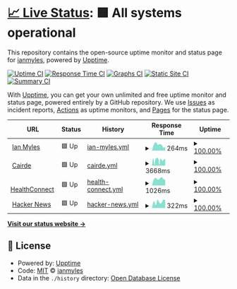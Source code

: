 # [📈 Live Status](https://ianmyles.github.io/uptime): <!--live status--> **🟩 All systems operational**

This repository contains the open-source uptime monitor and status page for [ianmyles](https://ianmyles.github.io/uptime), powered by [Upptime](https://github.com/upptime/upptime).

[![Uptime CI](https://github.com/ianmyles/uptime/workflows/Uptime%20CI/badge.svg)](https://github.com/ianmyles/uptime/actions?query=workflow%3A%22Uptime+CI%22)
[![Response Time CI](https://github.com/ianmyles/uptime/workflows/Response%20Time%20CI/badge.svg)](https://github.com/ianmyles/uptime/actions?query=workflow%3A%22Response+Time+CI%22)
[![Graphs CI](https://github.com/ianmyles/uptime/workflows/Graphs%20CI/badge.svg)](https://github.com/ianmyles/uptime/actions?query=workflow%3A%22Graphs+CI%22)
[![Static Site CI](https://github.com/ianmyles/uptime/workflows/Static%20Site%20CI/badge.svg)](https://github.com/ianmyles/uptime/actions?query=workflow%3A%22Static+Site+CI%22)
[![Summary CI](https://github.com/ianmyles/uptime/workflows/Summary%20CI/badge.svg)](https://github.com/ianmyles/uptime/actions?query=workflow%3A%22Summary+CI%22)

With [Upptime](https://upptime.js.org), you can get your own unlimited and free uptime monitor and status page, powered entirely by a GitHub repository. We use [Issues](https://github.com/ianmyles/uptime/issues) as incident reports, [Actions](https://github.com/ianmyles/uptime/actions) as uptime monitors, and [Pages](https://ianmyles.github.io/uptime) for the status page.

<!--start: status pages-->
<!-- This summary is generated by Upptime (https://github.com/upptime/upptime) -->
<!-- Do not edit this manually, your changes will be overwritten -->
<!-- prettier-ignore -->
| URL | Status | History | Response Time | Uptime |
| --- | ------ | ------- | ------------- | ------ |
| <img alt="" src="https://icons.duckduckgo.com/ip3/www.ianmyles.com.ico" height="13"> [Ian Myles](https://www.ianmyles.com) | 🟩 Up | [ian-myles.yml](https://github.com/ianmyles/uptime/commits/HEAD/history/ian-myles.yml) | <details><summary><img alt="Response time graph" src="./graphs/ian-myles/response-time-week.png" height="20"> 264ms</summary><br><a href="https://ianmyles.github.io/uptime/history/ian-myles"><img alt="Response time 298" src="https://img.shields.io/endpoint?url=https%3A%2F%2Fraw.githubusercontent.com%2Fianmyles%2Fuptime%2FHEAD%2Fapi%2Fian-myles%2Fresponse-time.json"></a><br><a href="https://ianmyles.github.io/uptime/history/ian-myles"><img alt="24-hour response time 562" src="https://img.shields.io/endpoint?url=https%3A%2F%2Fraw.githubusercontent.com%2Fianmyles%2Fuptime%2FHEAD%2Fapi%2Fian-myles%2Fresponse-time-day.json"></a><br><a href="https://ianmyles.github.io/uptime/history/ian-myles"><img alt="7-day response time 264" src="https://img.shields.io/endpoint?url=https%3A%2F%2Fraw.githubusercontent.com%2Fianmyles%2Fuptime%2FHEAD%2Fapi%2Fian-myles%2Fresponse-time-week.json"></a><br><a href="https://ianmyles.github.io/uptime/history/ian-myles"><img alt="30-day response time 233" src="https://img.shields.io/endpoint?url=https%3A%2F%2Fraw.githubusercontent.com%2Fianmyles%2Fuptime%2FHEAD%2Fapi%2Fian-myles%2Fresponse-time-month.json"></a><br><a href="https://ianmyles.github.io/uptime/history/ian-myles"><img alt="1-year response time 312" src="https://img.shields.io/endpoint?url=https%3A%2F%2Fraw.githubusercontent.com%2Fianmyles%2Fuptime%2FHEAD%2Fapi%2Fian-myles%2Fresponse-time-year.json"></a></details> | <details><summary><a href="https://ianmyles.github.io/uptime/history/ian-myles">100.00%</a></summary><a href="https://ianmyles.github.io/uptime/history/ian-myles"><img alt="All-time uptime 100.00%" src="https://img.shields.io/endpoint?url=https%3A%2F%2Fraw.githubusercontent.com%2Fianmyles%2Fuptime%2FHEAD%2Fapi%2Fian-myles%2Fuptime.json"></a><br><a href="https://ianmyles.github.io/uptime/history/ian-myles"><img alt="24-hour uptime 100.00%" src="https://img.shields.io/endpoint?url=https%3A%2F%2Fraw.githubusercontent.com%2Fianmyles%2Fuptime%2FHEAD%2Fapi%2Fian-myles%2Fuptime-day.json"></a><br><a href="https://ianmyles.github.io/uptime/history/ian-myles"><img alt="7-day uptime 100.00%" src="https://img.shields.io/endpoint?url=https%3A%2F%2Fraw.githubusercontent.com%2Fianmyles%2Fuptime%2FHEAD%2Fapi%2Fian-myles%2Fuptime-week.json"></a><br><a href="https://ianmyles.github.io/uptime/history/ian-myles"><img alt="30-day uptime 100.00%" src="https://img.shields.io/endpoint?url=https%3A%2F%2Fraw.githubusercontent.com%2Fianmyles%2Fuptime%2FHEAD%2Fapi%2Fian-myles%2Fuptime-month.json"></a><br><a href="https://ianmyles.github.io/uptime/history/ian-myles"><img alt="1-year uptime 100.00%" src="https://img.shields.io/endpoint?url=https%3A%2F%2Fraw.githubusercontent.com%2Fianmyles%2Fuptime%2FHEAD%2Fapi%2Fian-myles%2Fuptime-year.json"></a></details>
| <img alt="" src="https://icons.duckduckgo.com/ip3/www.cairde.ie.ico" height="13"> [Cairde](https://www.cairde.ie) | 🟩 Up | [cairde.yml](https://github.com/ianmyles/uptime/commits/HEAD/history/cairde.yml) | <details><summary><img alt="Response time graph" src="./graphs/cairde/response-time-week.png" height="20"> 3668ms</summary><br><a href="https://ianmyles.github.io/uptime/history/cairde"><img alt="Response time 4940" src="https://img.shields.io/endpoint?url=https%3A%2F%2Fraw.githubusercontent.com%2Fianmyles%2Fuptime%2FHEAD%2Fapi%2Fcairde%2Fresponse-time.json"></a><br><a href="https://ianmyles.github.io/uptime/history/cairde"><img alt="24-hour response time 4681" src="https://img.shields.io/endpoint?url=https%3A%2F%2Fraw.githubusercontent.com%2Fianmyles%2Fuptime%2FHEAD%2Fapi%2Fcairde%2Fresponse-time-day.json"></a><br><a href="https://ianmyles.github.io/uptime/history/cairde"><img alt="7-day response time 3668" src="https://img.shields.io/endpoint?url=https%3A%2F%2Fraw.githubusercontent.com%2Fianmyles%2Fuptime%2FHEAD%2Fapi%2Fcairde%2Fresponse-time-week.json"></a><br><a href="https://ianmyles.github.io/uptime/history/cairde"><img alt="30-day response time 4658" src="https://img.shields.io/endpoint?url=https%3A%2F%2Fraw.githubusercontent.com%2Fianmyles%2Fuptime%2FHEAD%2Fapi%2Fcairde%2Fresponse-time-month.json"></a><br><a href="https://ianmyles.github.io/uptime/history/cairde"><img alt="1-year response time 5005" src="https://img.shields.io/endpoint?url=https%3A%2F%2Fraw.githubusercontent.com%2Fianmyles%2Fuptime%2FHEAD%2Fapi%2Fcairde%2Fresponse-time-year.json"></a></details> | <details><summary><a href="https://ianmyles.github.io/uptime/history/cairde">100.00%</a></summary><a href="https://ianmyles.github.io/uptime/history/cairde"><img alt="All-time uptime 100.00%" src="https://img.shields.io/endpoint?url=https%3A%2F%2Fraw.githubusercontent.com%2Fianmyles%2Fuptime%2FHEAD%2Fapi%2Fcairde%2Fuptime.json"></a><br><a href="https://ianmyles.github.io/uptime/history/cairde"><img alt="24-hour uptime 100.00%" src="https://img.shields.io/endpoint?url=https%3A%2F%2Fraw.githubusercontent.com%2Fianmyles%2Fuptime%2FHEAD%2Fapi%2Fcairde%2Fuptime-day.json"></a><br><a href="https://ianmyles.github.io/uptime/history/cairde"><img alt="7-day uptime 100.00%" src="https://img.shields.io/endpoint?url=https%3A%2F%2Fraw.githubusercontent.com%2Fianmyles%2Fuptime%2FHEAD%2Fapi%2Fcairde%2Fuptime-week.json"></a><br><a href="https://ianmyles.github.io/uptime/history/cairde"><img alt="30-day uptime 100.00%" src="https://img.shields.io/endpoint?url=https%3A%2F%2Fraw.githubusercontent.com%2Fianmyles%2Fuptime%2FHEAD%2Fapi%2Fcairde%2Fuptime-month.json"></a><br><a href="https://ianmyles.github.io/uptime/history/cairde"><img alt="1-year uptime 100.00%" src="https://img.shields.io/endpoint?url=https%3A%2F%2Fraw.githubusercontent.com%2Fianmyles%2Fuptime%2FHEAD%2Fapi%2Fcairde%2Fuptime-year.json"></a></details>
| <img alt="" src="https://icons.duckduckgo.com/ip3/healthconnect.ie.ico" height="13"> [HealthConnect](https://healthconnect.ie/) | 🟩 Up | [health-connect.yml](https://github.com/ianmyles/uptime/commits/HEAD/history/health-connect.yml) | <details><summary><img alt="Response time graph" src="./graphs/health-connect/response-time-week.png" height="20"> 1026ms</summary><br><a href="https://ianmyles.github.io/uptime/history/health-connect"><img alt="Response time 1051" src="https://img.shields.io/endpoint?url=https%3A%2F%2Fraw.githubusercontent.com%2Fianmyles%2Fuptime%2FHEAD%2Fapi%2Fhealth-connect%2Fresponse-time.json"></a><br><a href="https://ianmyles.github.io/uptime/history/health-connect"><img alt="24-hour response time 854" src="https://img.shields.io/endpoint?url=https%3A%2F%2Fraw.githubusercontent.com%2Fianmyles%2Fuptime%2FHEAD%2Fapi%2Fhealth-connect%2Fresponse-time-day.json"></a><br><a href="https://ianmyles.github.io/uptime/history/health-connect"><img alt="7-day response time 1026" src="https://img.shields.io/endpoint?url=https%3A%2F%2Fraw.githubusercontent.com%2Fianmyles%2Fuptime%2FHEAD%2Fapi%2Fhealth-connect%2Fresponse-time-week.json"></a><br><a href="https://ianmyles.github.io/uptime/history/health-connect"><img alt="30-day response time 1006" src="https://img.shields.io/endpoint?url=https%3A%2F%2Fraw.githubusercontent.com%2Fianmyles%2Fuptime%2FHEAD%2Fapi%2Fhealth-connect%2Fresponse-time-month.json"></a><br><a href="https://ianmyles.github.io/uptime/history/health-connect"><img alt="1-year response time 1056" src="https://img.shields.io/endpoint?url=https%3A%2F%2Fraw.githubusercontent.com%2Fianmyles%2Fuptime%2FHEAD%2Fapi%2Fhealth-connect%2Fresponse-time-year.json"></a></details> | <details><summary><a href="https://ianmyles.github.io/uptime/history/health-connect">100.00%</a></summary><a href="https://ianmyles.github.io/uptime/history/health-connect"><img alt="All-time uptime 100.00%" src="https://img.shields.io/endpoint?url=https%3A%2F%2Fraw.githubusercontent.com%2Fianmyles%2Fuptime%2FHEAD%2Fapi%2Fhealth-connect%2Fuptime.json"></a><br><a href="https://ianmyles.github.io/uptime/history/health-connect"><img alt="24-hour uptime 100.00%" src="https://img.shields.io/endpoint?url=https%3A%2F%2Fraw.githubusercontent.com%2Fianmyles%2Fuptime%2FHEAD%2Fapi%2Fhealth-connect%2Fuptime-day.json"></a><br><a href="https://ianmyles.github.io/uptime/history/health-connect"><img alt="7-day uptime 100.00%" src="https://img.shields.io/endpoint?url=https%3A%2F%2Fraw.githubusercontent.com%2Fianmyles%2Fuptime%2FHEAD%2Fapi%2Fhealth-connect%2Fuptime-week.json"></a><br><a href="https://ianmyles.github.io/uptime/history/health-connect"><img alt="30-day uptime 100.00%" src="https://img.shields.io/endpoint?url=https%3A%2F%2Fraw.githubusercontent.com%2Fianmyles%2Fuptime%2FHEAD%2Fapi%2Fhealth-connect%2Fuptime-month.json"></a><br><a href="https://ianmyles.github.io/uptime/history/health-connect"><img alt="1-year uptime 100.00%" src="https://img.shields.io/endpoint?url=https%3A%2F%2Fraw.githubusercontent.com%2Fianmyles%2Fuptime%2FHEAD%2Fapi%2Fhealth-connect%2Fuptime-year.json"></a></details>
| <img alt="" src="https://icons.duckduckgo.com/ip3/news.ycombinator.com.ico" height="13"> [Hacker News](https://news.ycombinator.com) | 🟩 Up | [hacker-news.yml](https://github.com/ianmyles/uptime/commits/HEAD/history/hacker-news.yml) | <details><summary><img alt="Response time graph" src="./graphs/hacker-news/response-time-week.png" height="20"> 322ms</summary><br><a href="https://ianmyles.github.io/uptime/history/hacker-news"><img alt="Response time 290" src="https://img.shields.io/endpoint?url=https%3A%2F%2Fraw.githubusercontent.com%2Fianmyles%2Fuptime%2FHEAD%2Fapi%2Fhacker-news%2Fresponse-time.json"></a><br><a href="https://ianmyles.github.io/uptime/history/hacker-news"><img alt="24-hour response time 392" src="https://img.shields.io/endpoint?url=https%3A%2F%2Fraw.githubusercontent.com%2Fianmyles%2Fuptime%2FHEAD%2Fapi%2Fhacker-news%2Fresponse-time-day.json"></a><br><a href="https://ianmyles.github.io/uptime/history/hacker-news"><img alt="7-day response time 322" src="https://img.shields.io/endpoint?url=https%3A%2F%2Fraw.githubusercontent.com%2Fianmyles%2Fuptime%2FHEAD%2Fapi%2Fhacker-news%2Fresponse-time-week.json"></a><br><a href="https://ianmyles.github.io/uptime/history/hacker-news"><img alt="30-day response time 303" src="https://img.shields.io/endpoint?url=https%3A%2F%2Fraw.githubusercontent.com%2Fianmyles%2Fuptime%2FHEAD%2Fapi%2Fhacker-news%2Fresponse-time-month.json"></a><br><a href="https://ianmyles.github.io/uptime/history/hacker-news"><img alt="1-year response time 313" src="https://img.shields.io/endpoint?url=https%3A%2F%2Fraw.githubusercontent.com%2Fianmyles%2Fuptime%2FHEAD%2Fapi%2Fhacker-news%2Fresponse-time-year.json"></a></details> | <details><summary><a href="https://ianmyles.github.io/uptime/history/hacker-news">100.00%</a></summary><a href="https://ianmyles.github.io/uptime/history/hacker-news"><img alt="All-time uptime 99.99%" src="https://img.shields.io/endpoint?url=https%3A%2F%2Fraw.githubusercontent.com%2Fianmyles%2Fuptime%2FHEAD%2Fapi%2Fhacker-news%2Fuptime.json"></a><br><a href="https://ianmyles.github.io/uptime/history/hacker-news"><img alt="24-hour uptime 100.00%" src="https://img.shields.io/endpoint?url=https%3A%2F%2Fraw.githubusercontent.com%2Fianmyles%2Fuptime%2FHEAD%2Fapi%2Fhacker-news%2Fuptime-day.json"></a><br><a href="https://ianmyles.github.io/uptime/history/hacker-news"><img alt="7-day uptime 100.00%" src="https://img.shields.io/endpoint?url=https%3A%2F%2Fraw.githubusercontent.com%2Fianmyles%2Fuptime%2FHEAD%2Fapi%2Fhacker-news%2Fuptime-week.json"></a><br><a href="https://ianmyles.github.io/uptime/history/hacker-news"><img alt="30-day uptime 100.00%" src="https://img.shields.io/endpoint?url=https%3A%2F%2Fraw.githubusercontent.com%2Fianmyles%2Fuptime%2FHEAD%2Fapi%2Fhacker-news%2Fuptime-month.json"></a><br><a href="https://ianmyles.github.io/uptime/history/hacker-news"><img alt="1-year uptime 100.00%" src="https://img.shields.io/endpoint?url=https%3A%2F%2Fraw.githubusercontent.com%2Fianmyles%2Fuptime%2FHEAD%2Fapi%2Fhacker-news%2Fuptime-year.json"></a></details>

<!--end: status pages-->

[**Visit our status website →**](https://ianmyles.github.io/uptime)

## 📄 License

- Powered by: [Upptime](https://github.com/upptime/upptime)
- Code: [MIT](./LICENSE) © [ianmyles](https://ianmyles.github.io/uptime)
- Data in the `./history` directory: [Open Database License](https://opendatacommons.org/licenses/odbl/1-0/)
